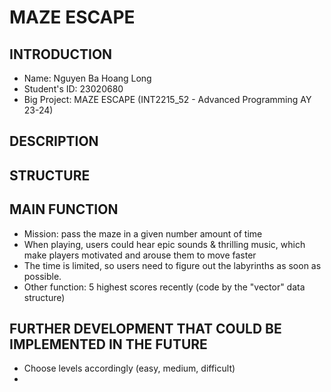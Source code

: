 # MAZE ESCAPE

## INTRODUCTION
- Name: Nguyen Ba Hoang Long
- Student's ID: 23020680
- Big Project: MAZE ESCAPE (INT2215_52 - Advanced Programming AY 23-24)

## DESCRIPTION


## STRUCTURE


## MAIN FUNCTION
- Mission: pass the maze in a given number amount of time
- When playing, users could hear epic sounds & thrilling music, which make players motivated and arouse them to move faster
- The time is limited, so users need to figure out the labyrinths as soon as possible.
- Other function: 5 highest scores recently (code by the "vector" data structure)

## FURTHER DEVELOPMENT THAT COULD BE IMPLEMENTED IN THE FUTURE
- Choose levels accordingly (easy, medium, difficult)
- 
